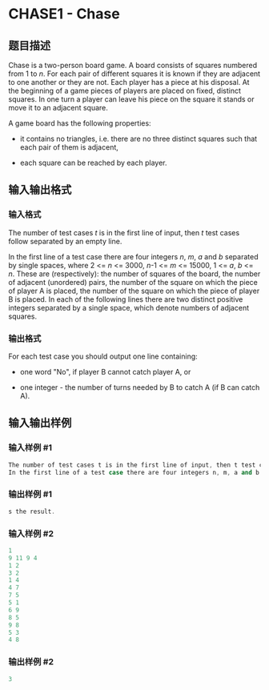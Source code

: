 # CHASE1 - Chase

## 题目描述

Chase is a two-person board game. A board consists of squares numbered from 1 to _n_. For each pair of different squares it is known if they are adjacent to one another or they are not. Each player has a piece at his disposal. At the beginning of a game pieces of players are placed on fixed, distinct squares. In one turn a player can leave his piece on the square it stands or move it to an adjacent square.

A game board has the following properties:

- it contains no triangles, i.e. there are no three distinct squares such that each pair of them is adjacent,

- each square can be reached by each player.

## 输入输出格式

### 输入格式

The number of test cases _t_ is in the first line of input, then _t_ test cases follow separated by an empty line.

In the first line of a test case there are four integers _n_, _m_, _a_ and _b_ separated by single spaces, where 2 <= _n_ <= 3000, _n_-1 <= _m_ <= 15000, 1 <= _a_, _b_ <= _n_. These are (respectively): the number of squares of the board, the number of adjacent (unordered) pairs, the number of the square on which the piece of player A is placed, the number of the square on which the piece of player B is placed. In each of the following lines there are two distinct positive integers separated by a single space, which denote numbers of adjacent squares.

### 输出格式

For each test case you should output one line containing:

- one word "No", if player B cannot catch player A, or

- one integer - the number of turns needed by B to catch A (if B can catch A).

## 输入输出样例

### 输入样例 #1

```cpp
The number of test cases t is in the first line of input, then t test cases follow separated by an empty line.
In the first line of a test case there are four integers n, m, a and b separated by single spaces, where 2
```


### 输出样例 #1

```cpp
s the result.
```


### 输入样例 #2

```cpp
1
9 11 9 4
1 2
3 2
1 4
4 7
7 5
5 1
6 9
8 5
9 8
5 3
4 8
```


### 输出样例 #2

```cpp
3
```


